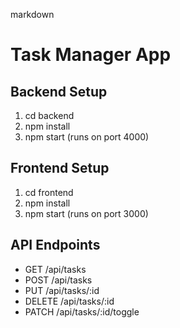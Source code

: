 markdown

# Task Manager App

## Backend Setup
1. cd backend
2. npm install
3. npm start (runs on port 4000)

## Frontend Setup
1. cd frontend
2. npm install
3. npm start (runs on port 3000)

## API Endpoints
- GET /api/tasks
- POST /api/tasks
- PUT /api/tasks/:id
- DELETE /api/tasks/:id
- PATCH /api/tasks/:id/toggle